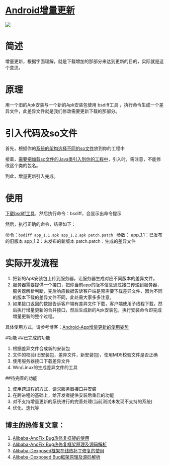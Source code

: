 [Android增量更新](http://blog.csdn.net/qxs965266509/article/details/50987403)
===
![](https://github.com/coolspan/Android-Increment-Update/blob/master/images/icon.jpg)

简述
==

增量更新，根据字面理解，就是下载增加的那部分来达到更新的目的，实际就是这个意思。

原理
==

用一个旧的Apk安装与一个新的Apk安装包使用 bsdiff工具 ，执行命令生成一个差异文件，此差异文件就是我们修改需要更新下载的那部分。

引入代码及so文件
==

首先，根据你的[系统的架构选择不同的so文件](https://github.com/coolspan/Android-Increment-Update/tree/master/so)放到你的工程中

接着，[需要把加载so文件的Java类引入到你的工程中](https://github.com/coolspan/Android-Increment-Update/tree/master/app/src/main/java/cn/coolspan/open/IncrementUpdateLibs)，引入时，需注意，不能修改这个类的包名。

到此，增量更新引入完成。

使用
==

[下载bsdiff工具](http://download.csdn.net/detail/qxs965266509/9473251)，然后执行命令：bsdiff，会显示出命令提示

然后，执行正确的命令，结果如下：

命令：`bsdiff app_1.1.apk app_1.2.apk patch.patch `
参数： 
	app_1.1：已发布的旧版本 
	app_1.2：未发布的新版本 
	patch.patch：生成的差异文件

实际开发流程
==

1. 把新的Apk安装包上传到服务器，让服务器生成对应不同版本的差异文件。
2. 服务器需要提供一个接口，把你当前app的版本信息通过接口传递到服务器，服务器解析判断，完后响应数据告诉客户端是否需要下载差异文件，因为不同的版本下载的差异文件不同，此处需大家多多注意。
3. 如果接口返回的数据告诉客户端有差异文件下载，客户端使用子线程下载，然后执行增量更新的合并接口，然后生成新的Apk安装包，执行安装命令即完成增量更新的整个过程。 


具体使用方式，请参考博客：[Android-App增量更新的使用姿势](http://blog.csdn.net/qxs965266509/article/details/50987403)


#功能
##已完成的功能

 1. 根据差异文件合成新的安装包
 2. 文件的校验(旧安装包，差异文件，新安装包)，使用MD5校验文件是否正确
 3. 使用服务器接口下载差异文件
 4. Win/Linux的生成差异文件的工具

##待完善的功能

 1. 使用跨进程的方式，请求服务器接口并安装
 2. 在跨进程的基础上，给开发者提供安装后重启的功能
 3. 对不支持增量更新的系统进行的完善处理(当前测试未发现不支持的系统)
 4. 优化、迭代等


博主的热修复文章：
---
1. [Alibaba-AndFix Bug热修复框架的使用](http://blog.csdn.net/qxs965266509/article/details/49802429 "qxs965266509")<br/>
2. [Alibaba-AndFix Bug热修复框架原理及源码解析](http://blog.csdn.net/qxs965266509/article/details/49816007 "qxs965266509")<br/>
3. [Alibaba-Dexposed框架在线热补丁修复的使用](http://blog.csdn.net/qxs965266509/article/details/49821413 "qxs965266509")<br/>
4. [Alibaba-Dexposed Bug框架原理及源码解析](http://blog.csdn.net/qxs965266509/article/details/50117137 "qxs965266509")<br/>
